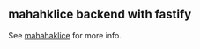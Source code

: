 ## mahahklice backend with fastify

See [mahahaklice](https://github.com/cope/mahahaklice) for more info.
